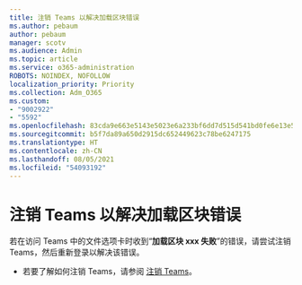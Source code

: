 ```yaml
---
title: 注销 Teams 以解决加载区块错误
ms.author: pebaum
author: pebaum
manager: scotv
ms.audience: Admin
ms.topic: article
ms.service: o365-administration
ROBOTS: NOINDEX, NOFOLLOW
localization_priority: Priority
ms.collection: Adm_O365
ms.custom:
- "9002922"
- "5592"
ms.openlocfilehash: 83cda9e663e5143e5023e6a233bf6dd7d515d541bd0fe6e13e50b61c26066416
ms.sourcegitcommit: b5f7da89a650d2915dc652449623c78be6247175
ms.translationtype: HT
ms.contentlocale: zh-CN
ms.lasthandoff: 08/05/2021
ms.locfileid: "54093192"
---
```

# <a name="sign-out-of-teams-to-resolve-loading-chunk-error"></a>注销 Teams 以解决加载区块错误

若在访问 Teams 中的文件选项卡时收到“**加载区块 xxx 失败**”的错误，请尝试注销 Teams，然后重新登录以解决该错误。

- 若要了解如何注销 Teams，请参阅 [注销 Teams](https://support.microsoft.com/en-ie/office/sign-out-of-teams-a6d76e69-e1dd-4bc4-8e5f-04ba48384487)。
